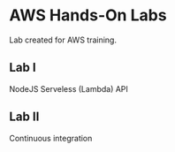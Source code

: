 # AWS Hands-On Labs
Lab created for AWS training.

## Lab I
NodeJS Serveless (Lambda) API

## Lab II
Continuous integration